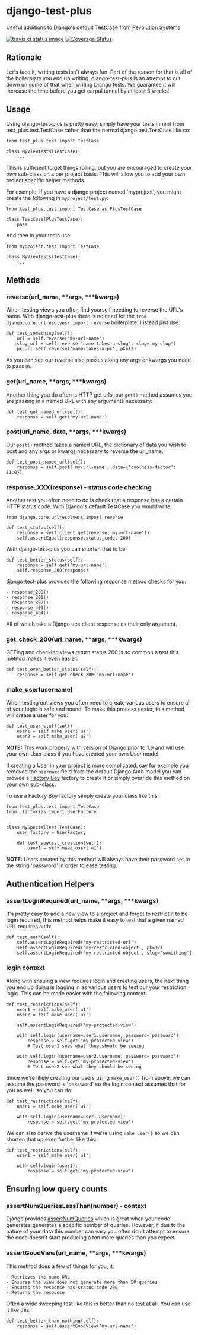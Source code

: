 # django-test-plus
Useful additions to Django's default TestCase from [Revolution Systems](http://www.revsys.com/)

[![travis ci status image](https://secure.travis-ci.org/revsys/django-test-plus.png)](http://travis-ci.org/revsys/django-test-plus) [![Coverage Status](https://coveralls.io/repos/revsys/django-test-plus/badge.svg?branch=master)](https://coveralls.io/r/revsys/django-test-plus?branch=master)

## Rationale

Let's face it, writing tests isn't always fun.  Part of the reason for that is all of the boilerplate you end up writing.  django-test-plus is an attempt to cut down on some of that when writing Django tests. We guarantee it will increase the time before you get carpal tunnel by at least 3 weeks!

## Usage

Using django-test-plus is pretty easy, simply have your tests inherit from test_plus.test.TestCase rather than the normal django.test.TestCase like so:

    from test_plus.test import TestCase

    class MyViewTests(TestCase):
        ...

This is sufficient to get things rolling, but you are encouraged to create *your own* sub-class on a per project basis.  This will allow you to add your own project specific helper methods.

For example, if you have a django project named 'myproject', you might create
the following in ```myproject/test.py```:

    from test_plus.test import TestCase as PlusTestCase

    class TestCase(PlusTestCase):
        pass

And then in your tests use:

    from myproject.test import TestCase

    class MyViewTests(TestCase):
        ...

## Methods

### reverse(url_name, **args, ***kwargs)

When testing views you often find yourself needing to reverse the URL's name. With django-test-plus there is no need for the ```from django.core.urlresolvesr import reverse``` boilerplate.  Instead just use:

    def test_something(self):
        url = self.reverse('my-url-name')
        slug_url = self.reverse('name-takes-a-slug', slug='my-slug')
        pk_url self.reverse('name-takes-a-pk', pk=12)

As you can see our reverse also passes along any args or kwargs you need to pass in.


### get(url_name, **args, ***kwargs)

Another thing you do often is HTTP get urls, our ```get()``` method assumes you are passing in a named URL with any arguments necessary:

    def test_get_named_url(self):
        response = self.get('my-url-name')

### post(url_name, data, **args, ***kwargs)

Our ```post()``` method takes a named URL, the dictionary of data you wish to post and any args or kwargs necessary to reverse the url_name.


    def test_post_named_url(self):
        response = self.post('my-url-name', data={'coolness-factor': 11.0})

### response_XXX(response) - status code checking

Another test you often need to do is check that a response has a certain HTTP status code.  With Django's default TestCase you would write:

    from django.core.urlresolvers import reverse

    def test_status(self):
        response = self.client.get(reverse('my-url-name'))
        self.assertEqual(response.status_code, 200)

With django-test-plus you can shorten that to be:

    def test_better_status(self):
        response = self.get('my-url-name')
        self.response_200(response)

django-test-plus provides the following response method checks for you:

    - response_200()
    - response_201()
    - response_302()
    - response_403()
    - response_404()

All of which take a Django test client response as their only argument.

### get_check_200(url_name, **args, ***kwargs)

GETing and checking views return status 200 is so common a test this method makes it even easier:

    def test_even_better_status(self):
        response = self.get_check_200('my-url-name')

### make_user(username)

When testing out views you often need to create various users to ensure all of your logic is safe and sound.  To make this process easier, this method will create a user for you:

    def test_user_stuff(self)
        user1 = self.make_user('u1')
        user2 = self.make_user('u2')

**NOTE:** This work properly with version of Django prior to 1.6 and will use your own User class if you have created your own User model.

If creating a User in your project is more complicated, say for example you removed the ```username``` field from the default Django Auth model you can provide a [Factory Boy](https://factoryboy.readthedocs.org/en/latest/) factory to create it or simply override this method on your own sub-class.

To use a Factory Boy factory simply create your class like this:

    from test_plus.test import TestCase
    from .factories import UserFactory


    class MySpecialTest(TestCase):
        user_factory = UserFactory

        def test_special_creation(self):
            user1 = self.make_user('u1')

**NOTE:** Users created by this method will always have their password set to the string 'password' in order to ease testing.

## Authentication Helpers

### assertLoginRequired(url_name, **args, ***kwargs)

It's pretty easy to add a new view to a project and forget to restrict it to be login required, this method helps make it easy to test that a given named URL requires auth:

    def test_auth(self):
        self.assertLoginRequired('my-restricted-url')
        self.assertLoginRequired('my-restricted-object', pk=12)
        self.assertLoginRequired('my-restricted-object', slug='something')

### login context

Along with ensuing a view requires login and creating users, the next thing you end up doing is logging in as various users to test our your restriction
logic.  This can be made easier with the following context:

    def test_restrictions(self):
        user1 = self.make_user('u1')
        user2 = self.make_user('u2')

        self.assertLoginRequired('my-protected-view')

        with self.login(username=user1.username, password='password'):
            response = self.get('my-protected-view')
            # Test user1 sees what they should be seeing

        with self.login(username=user2.username, password='password'):
            response = self.get('my-protected-view')
            # Test user2 see what they should be seeing

Since we're likely creating our users using ```make_user()``` from above, we can assume the password is 'password' so the login context assumes that for you as well, so you can do:

    def test_restrictions(self):
        user1 = self.make_user('u1')

        with self.login(username=user1.username):
            response = self.get('my-protected-view')

We can also derive the username if we're using ```make_user()``` so we can shorten that up even further like this:

    def test_restrictions(self):
        user1 = self.make_user('u1')

        with self.login(user1):
            response = self.get('my-protected-view')

## Ensuring low query counts

### assertNumQueriesLessThan(number) - context

Django provides [assertNumQueries](https://docs.djangoproject.com/en/1.8/topics/testing/tools/#django.test.TransactionTestCase.assertNumQueries) which is great when your code generates generates a specific number of queries. However, if due to the nature of your data this number can vary you often don't attempt to ensure the code doesn't start producing a ton more queries than you expect.

### assertGoodView(url_name, **args, ***kwargs)

This method does a few of things for you, it:

    - Retrieves the name URL
    - Ensures the view does not generate more than 50 queries
    - Ensures the response has status code 200
    - Returns the response

Often a wide sweeping test like this is better than no test at all. You can use it like this:

    def test_better_than_nothing(self):
        response = self.assertGoodView('my-url-name')
